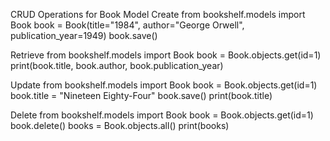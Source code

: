 CRUD Operations for Book Model
Create
from bookshelf.models import Book
book = Book(title="1984", author="George Orwell", publication_year=1949)
book.save()



Retrieve
from bookshelf.models import Book
book = Book.objects.get(id=1)
print(book.title, book.author, book.publication_year)



Update
from bookshelf.models import Book
book = Book.objects.get(id=1)
book.title = "Nineteen Eighty-Four"
book.save()
print(book.title)



Delete
from bookshelf.models import Book
book = Book.objects.get(id=1)
book.delete()
books = Book.objects.all()
print(books)

